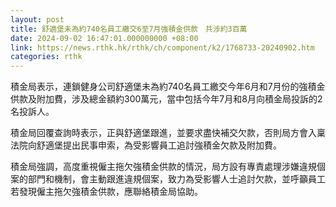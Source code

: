 ```yaml
---
layout: post
title: 舒適堡未為約740名員工繳交6至7月強積金供款　共涉約3百萬
date: 2024-09-02 16:47:01.000000000 +08:00
link: https://news.rthk.hk/rthk/ch/component/k2/1768733-20240902.htm
categories: rthk
---
```


積金局表示，連鎖健身公司舒適堡未為約740名員工繳交今年6月和7月份的強積金供款及附加費，涉及總金額約300萬元，當中包括今年7月和8月向積金局投訴的2名投訴人。

積金局回覆查詢時表示，正與舒適堡跟進，並要求盡快補交欠款，否則局方會入稟法院向舒適堡提出民事申索，為受影響員工追討強積金欠款及附加費。

積金局強調，高度重視僱主拖欠強積金供款的情況，局方設有專責處理涉嫌違規個案的部門和機制，會主動跟進違規個案，致力為受影響人士追討欠款，並呼籲員工若發現僱主拖欠強積金供款，應聯絡積金局協助。
